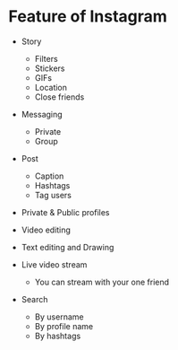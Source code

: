 # Feature of Instagram

- Story

  - Filters
  - Stickers
  - GIFs
  - Location
  - Close friends

- Messaging

  - Private
  - Group

- Post
  - Caption
  - Hashtags
  - Tag users
- Private & Public profiles

- Video editing
- Text editing and Drawing

- Live video stream
  - You can stream with your one friend
- Search
  - By username
  - By profile name
  - By hashtags
